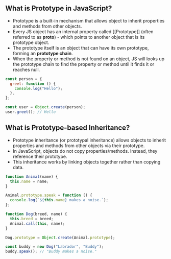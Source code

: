 ## What is Prototype in JavaScript?

- Prototype is a built-in mechanism that allows object to inherit properties and methods from other objects.
- Every JS object has an internal property called [[Prototype]] (often referred to as **proto**) - which points to another object that is its prototype object.
- The prototype itself is an object that can have its own prototype, forming an **prototype chain**.
- When the property or method is not found on an object, JS will looks up the prototype chain to find the property or method until it finds it or reaches null.

```js
const person = {
  greet: function () {
    console.log("Hello");
  },
};

const user = Object.create(person);
user.greet(); // Hello
```

## What is Prototype-based Inheritance?

- Prototype inheritance (or prototypal inheritance) allows objects to inherit properties and methods from other objects via their prototype.
- In JavaScript, objects do not copy properties/methods. Instead, they reference their prototype.
- This inheritance works by linking objects together rather than copying data.

```js
function Animal(name) {
  this.name = name;
}

Animal.prototype.speak = function () {
  console.log(`${this.name} makes a noise.`);
};

function Dog(breed, name) {
  this.breed = breed;
  Animal.call(this, name);
}

Dog.prototype = Object.create(Animal.prototype);

const buddy = new Dog("Labrador", "Buddy");
buddy.speak(); // "Buddy makes a noise."
```
